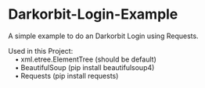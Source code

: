 # Darkorbit-Login-Example
A simple example to do an Darkorbit Login using Requests.

Used in this Project:<br/>
&ensp;&ensp;• xml.etree.ElementTree (should be default)<br/>
&ensp;&ensp;• BeautifulSoup (pip install beautifulsoup4)<br/>
&ensp;&ensp;• Requests (pip install requests)<br/>
